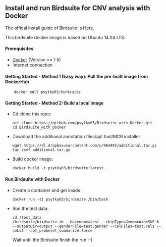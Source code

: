 ## Install and run Birdsuite for CNV analysis with Docker

The offical install guide of Birdsuite is [Here](https://www.broadinstitute.org/science/programs/medical-and-population-genetics/birdsuite/birdsuite-install).

This birdsuite docker image is based on Ubuntu 14.04 LTS.

#### Prerequisites

- [Docker](https://www.docker.com/) (Version >= 1.5)
- Internet connection

#### Getting Started - Method 1 (Easy way): Pull the pre-built image from DockerHub

        docker pull psytky03/birdsuite

#### Getting Started - Method 2: Build a local image

-   Git clone this repo:

        git clone https://github.com/psytky03/Birdsuite_with_Docker.git
        cd Birdsuite_with_Docker
        

-   Download the additional annotation files/apt tool/MCR installer
        
        wget https://dl.dropboxusercontent.com/u/964493/additional.tar.gz
        tar zxvf additional.tar.gz


-   Build docker image:

        docker build -t psytky03/birdsuite:latest .




#### Run Birdsuite with Docker 

-   Create a container and get inside:

        docker run -ti psytky03/birdsuite /bin/bash

-   Run the test data:

        cd /test_data
        /birdsuite/birdsuite.sh --basename=test --chipType=GenomeWideSNP_6 --outputDir=output --genderFile=test.gender --celFiles=test.cels --noLsf --apt_probeset_summarize.force


    Wait until the Birdsuite finish the run :-)
